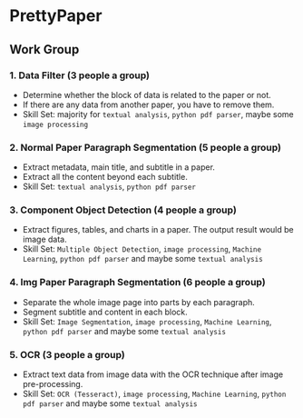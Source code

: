 # PrettyPaper

## Work Group

### 1. Data Filter (3 people a group)
- Determine whether the block of data is related to the paper or not.
- If there are any data from another paper, you have to remove them.
- Skill Set: majority for ```textual analysis```, ```python pdf parser```, maybe some ```image processing```

### 2. Normal Paper Paragraph Segmentation (5 people a group)
- Extract metadata, main title, and subtitle in a paper.
- Extract all the content beyond each subtitle.
- Skill Set: ```textual analysis```, ```python pdf parser```

### 3. Component Object Detection (4 people a group)
- Extract figures, tables, and charts in a paper. The output result would be image data.
- Skill Set: ```Multiple Object Detection```, ```image processing```, ```Machine Learning```, ```python pdf parser``` and maybe some ```textual analysis```

### 4. Img Paper Paragraph Segmentation (6 people a group)
- Separate the whole image page into parts by each paragraph.
- Segment subtitle and content in each block.
- Skill Set: ```Image Segmentation```, ```image processing```, ```Machine Learning```, ```python pdf parser``` and maybe some ```textual analysis```

### 5. OCR (3 people a group)
- Extract text data from image data with the OCR technique after image pre-processing.
- Skill Set: ```OCR (Tesseract)```, ```image processing```, ```Machine Learning```, ```python pdf parser``` and maybe some ```textual analysis```